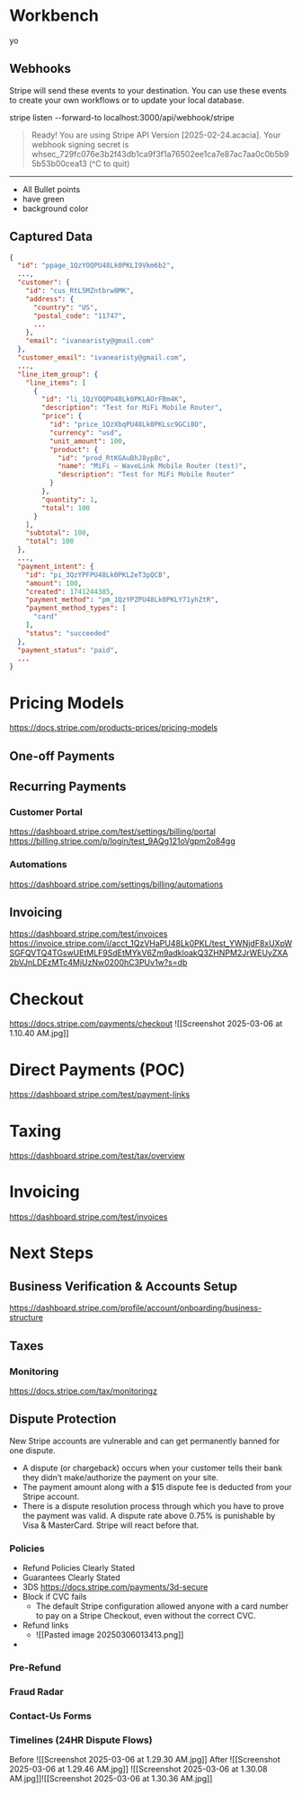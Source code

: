# Workbench
yo
## Webhooks
Stripe will send these events to your destination. You can use these events to create your own workflows or to update your local database.

stripe listen --forward-to localhost:3000/api/webhook/stripe
> Ready! You are using Stripe API Version [2025-02-24.acacia]. Your webhook signing secret is whsec_729fc076e3b2f43db1ca9f3f1a76502ee1ca7e87ac7aa0c0b5b95b53b00cea13 (^C to quit)

---

- All Bullet points
- have green
- background color


## Captured Data
```json
{
  "id": "ppage_1QzYOQPU48Lk0PKLI9Vkm6b2",
  ...,
  "customer": {
    "id": "cus_RtL5MZntbrw8MK",
    "address": {
      "country": "US",
      "postal_code": "11747",
      ...
    },
    "email": "ivanearisty@gmail.com"
  },
  "customer_email": "ivanearisty@gmail.com",
  ...,
  "line_item_group": {
    "line_items": [
      {
        "id": "li_1QzYOQPU48Lk0PKLAOrFBm4K",
        "description": "Test for MiFi Mobile Router",
        "price": {
          "id": "price_1QzXbqPU48Lk0PKLsc9GCi8O",
          "currency": "usd",
          "unit_amount": 100,
          "product": {
            "id": "prod_RtKGAuBhJ8ypBc",
            "name": "MiFi — WaveLink Mobile Router (test)",
            "description": "Test for MiFi Mobile Router"
          }
        },
        "quantity": 1,
        "total": 100
      }
    ],
    "subtotal": 100,
    "total": 100
  },
  ...,
  "payment_intent": {
    "id": "pi_3QzYPFPU48Lk0PKL2eT3pQCB",
    "amount": 100,
    "created": 1741244385,
    "payment_method": "pm_1QzYPZPU48Lk0PKLY71yhZtR",
    "payment_method_types": [
      "card"
    ],
    "status": "succeeded"
  },
  "payment_status": "paid",
  ...
}

```

<!-- slide class="" -->

# Pricing Models
https://docs.stripe.com/products-prices/pricing-models
## One-off Payments
## Recurring Payments

### Customer Portal
https://dashboard.stripe.com/test/settings/billing/portal
https://billing.stripe.com/p/login/test_9AQg121oVgpm2o84gg
### Automations
https://dashboard.stripe.com/settings/billing/automations
## Invoicing
https://dashboard.stripe.com/test/invoices
https://invoice.stripe.com/i/acct_1QzVHaPU48Lk0PKL/test_YWNjdF8xUXpWSGFQVTQ4TGswUEtMLF9SdEtMYkV6Zm9adkloakQ3ZHNPM2JrWEUyZXA2bVJnLDEzMTc4MjUzNw0200hC3PUv1w?s=db

<!-- slide  -->
# Checkout
https://docs.stripe.com/payments/checkout
![[Screenshot 2025-03-06 at 1.10.40 AM.jpg]]
# Direct Payments (POC)
https://dashboard.stripe.com/test/payment-links

# Taxing
https://dashboard.stripe.com/test/tax/overview
# Invoicing
https://dashboard.stripe.com/test/invoices

# Next Steps
## Business Verification & Accounts Setup 
https://dashboard.stripe.com/profile/account/onboarding/business-structure
## Taxes
### Monitoring
https://docs.stripe.com/tax/monitoringz

## Dispute Protection
New Stripe accounts are vulnerable and can get permanently banned for one dispute. 

 - A dispute (or chargeback) occurs when your customer tells their bank they didn’t make/authorize the payment on your site.
- The payment amount along with a $15 dispute fee is deducted from your Stripe account.
- There is a dispute resolution process through which you have to prove the payment was valid. A dispute rate above 0.75% is punishable by Visa & MasterCard. Stripe will react before that. 
### Policies
- Refund Policies Clearly Stated 
- Guarantees Clearly Stated
- 3DS https://docs.stripe.com/payments/3d-secure
- Block if CVC fails
	- The default Stripe configuration allowed anyone with a card number to pay on a Stripe Checkout, even without the correct CVC.
- Refund links
	- ![[Pasted image 20250306013413.png]]
- 
### Pre-Refund
### Fraud Radar
### Contact-Us Forms
### Timelines (24HR Dispute Flows)
Before
![[Screenshot 2025-03-06 at 1.29.30 AM.jpg]]
After
![[Screenshot 2025-03-06 at 1.29.46 AM.jpg]]
![[Screenshot 2025-03-06 at 1.30.08 AM.jpg]]![[Screenshot 2025-03-06 at 1.30.36 AM.jpg]]